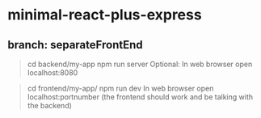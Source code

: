 # minimal-react-plus-express

## branch: separateFrontEnd

> cd backend/my-app
> npm run server
> Optional: In web browser open localhost:8080

> cd frontend/my-app/
> npm run dev
> In web browser open localhost:portnumber (the frontend should work and be talking with the backend)


